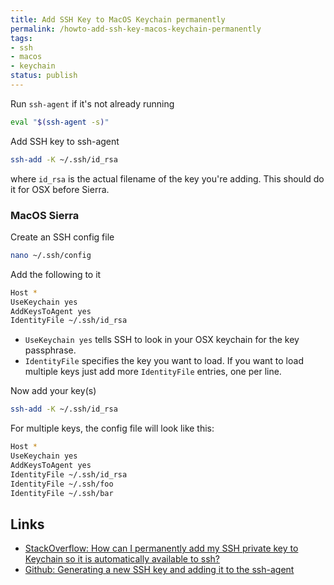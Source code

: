 ```yaml
---
title: Add SSH Key to MacOS Keychain permanently
permalink: /howto-add-ssh-key-macos-keychain-permanently
tags: 
- ssh
- macos
- keychain
status: publish
---
```



Run `ssh-agent` if it's not already running

```bash
eval "$(ssh-agent -s)"
```

Add SSH key to ssh-agent

```bash
ssh-add -K ~/.ssh/id_rsa
```

where `id_rsa` is the actual filename of the key you're adding. This should do it for OSX before Sierra.

### MacOS Sierra

Create an SSH config file

```bash
nano ~/.ssh/config
```

Add the following to it

```bash
Host *
UseKeychain yes
AddKeysToAgent yes
IdentityFile ~/.ssh/id_rsa
```

- `UseKeychain yes` tells SSH to look in your OSX keychain for the key passphrase.
- `IdentityFile` specifies the key you want to load. If you want to load multiple keys just add more `IdentityFile` entries, one per line.

Now add your key(s)

```bash
ssh-add -K ~/.ssh/id_rsa
```

For multiple keys, the config file will look like this:

```bash
Host *
UseKeychain yes
AddKeysToAgent yes
IdentityFile ~/.ssh/id_rsa
IdentityFile ~/.ssh/foo
IdentityFile ~/.ssh/bar
```

Links
---
- [StackOverflow: How can I permanently add my SSH private key to Keychain so it is automatically available to ssh?](http://apple.stackexchange.com/questions/48502/how-can-i-permanently-add-my-ssh-private-key-to-keychain-so-it-is-automatically)
- [Github: Generating a new SSH key and adding it to the ssh-agent](https://help.github.com/articles/generating-a-new-ssh-key-and-adding-it-to-the-ssh-agent/)
